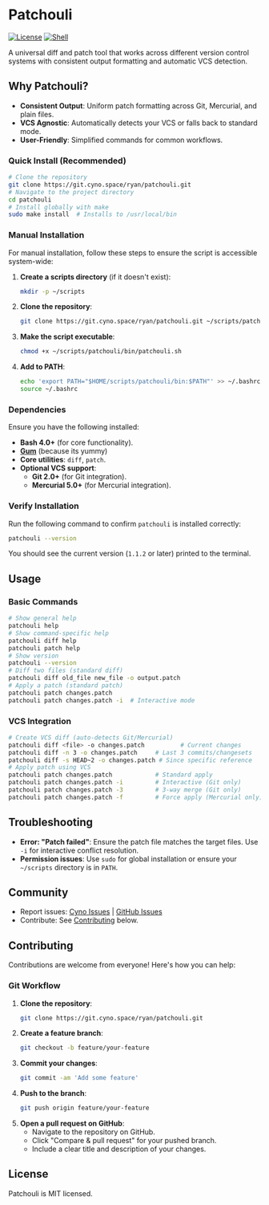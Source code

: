 # Patchouli
[![License](https://img.shields.io/badge/LICENSE-MIT-8A2BE2?style=for-the-badge&logo=open-source-initiative&logoColor=8A2BE2&labelColor=000000&color=8A2BE2&border=1px_solid_#333333)](https://opensource.org/licenses/MIT)
[![Shell](https://img.shields.io/badge/SHELL-POSIX-89E051?style=for-the-badge&logo=terminal&logoColor=89E051&labelColor=000000&color=89E051&border=1px_solid_#333333)](https://pubs.opengroup.org/onlinepubs/9699919799/utilitiesZ2.html)

A universal diff and patch tool that works across different version control systems with consistent output formatting and automatic VCS detection.
## Why Patchouli?
- **Consistent Output**: Uniform patch formatting across Git, Mercurial, and plain files.
- **VCS Agnostic**: Automatically detects your VCS or falls back to standard mode.
- **User-Friendly**: Simplified commands for common workflows.
### Quick Install (Recommended)
```bash
# Clone the repository
git clone https://git.cyno.space/ryan/patchouli.git
# Navigate to the project directory
cd patchouli
# Install globally with make
sudo make install  # Installs to /usr/local/bin
```
### Manual Installation
For manual installation, follow these steps to ensure the script is accessible system-wide:
1. **Create a scripts directory** (if it doesn't exist):
   ```bash
   mkdir -p ~/scripts
   ```
2. **Clone the repository**:
   ```bash
   git clone https://git.cyno.space/ryan/patchouli.git ~/scripts/patchouli
   ```
3. **Make the script executable**:
   ```bash
   chmod +x ~/scripts/patchouli/bin/patchouli.sh
   ```
4. **Add to PATH**:
   ```bash
   echo 'export PATH="$HOME/scripts/patchouli/bin:$PATH"' >> ~/.bashrc
   source ~/.bashrc
   ```
### Dependencies
Ensure you have the following installed:
- **Bash 4.0+** (for core functionality).
- **[Gum](https://github.com/charmbracelet/gum)** (because its yummy)
- **Core utilities**: `diff`, `patch`.
- **Optional VCS support**:
  - **Git 2.0+** (for Git integration).
  - **Mercurial 5.0+** (for Mercurial integration).
### Verify Installation
Run the following command to confirm `patchouli` is installed correctly:
```bash
patchouli --version
```
You should see the current version (`1.1.2` or later) printed to the terminal.
## Usage
### Basic Commands
```bash
# Show general help
patchouli help
# Show command-specific help
patchouli diff help
patchouli patch help
# Show version
patchouli --version
# Diff two files (standard diff)
patchouli diff old_file new_file -o output.patch
# Apply a patch (standard patch)
patchouli patch changes.patch
patchouli patch changes.patch -i  # Interactive mode
```
### VCS Integration
```bash
# Create VCS diff (auto-detects Git/Mercurial)
patchouli diff <file> -o changes.patch          # Current changes
patchouli diff -n 3 -o changes.patch     # Last 3 commits/changesets
patchouli diff -s HEAD~2 -o changes.patch # Since specific reference
# Apply patch using VCS
patchouli patch changes.patch            # Standard apply
patchouli patch changes.patch -i         # Interactive (Git only)
patchouli patch changes.patch -3         # 3-way merge (Git only)
patchouli patch changes.patch -f         # Force apply (Mercurial only)
```
## Troubleshooting
- **Error: "Patch failed"**: Ensure the patch file matches the target files. Use `-i` for interactive conflict resolution.
- **Permission issues**: Use `sudo` for global installation or ensure your `~/scripts` directory is in `PATH`.
## Community
- Report issues: [Cyno Issues](https://git.cyno.space/ryan/patchouli/issues) | [GitHub Issues](https://github.com/snoooooooope/patchouli/issues)
- Contribute: See [Contributing](#contributing) below.
## Contributing
Contributions are welcome from everyone! Here's how you can help:
### Git Workflow
1. **Clone the repository**:
   ```bash
   git clone https://git.cyno.space/ryan/patchouli.git
   ```
2. **Create a feature branch**:
   ```bash
   git checkout -b feature/your-feature
   ```
3. **Commit your changes**:
   ```bash
   git commit -am 'Add some feature'
   ```
4. **Push to the branch**:
   ```bash
   git push origin feature/your-feature
   ```
5. **Open a pull request on GitHub**:
   - Navigate to the repository on GitHub.
   - Click "Compare & pull request" for your pushed branch.
   - Include a clear title and description of your changes.

## License
Patchouli is MIT licensed.
